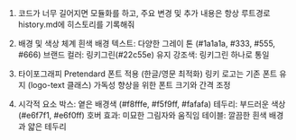 1. 코드가 너무 길어지면 모듈화를 하고, 주요 변경 및 추가 내용은 항상 루트경로 history.md에 히스토리를 기록해줘 
2. 배경 및 색상 체계
  흰색 배경
  텍스트: 다양한 그레이 톤 (#1a1a1a, #333, #555, #666)
  브랜드 컬러: 링키그린(#22c55e) 유지
  강조색: 링키그린 하나로 통일

3. 타이포그래피
  Pretendard 폰트 적용 (한글/영문 최적화)
  링키 로고는 기존 폰트 유지 (logo-text 클래스)
  가독성 향상을 위한 폰트 크기와 간격 조정


4. 시각적 요소
  박스: 옅은 배경색 (#f8fffe, #f5f9ff, #fafafa)
  테두리: 부드러운 색상 (#e6f7f1, #e6f0ff)
  호버 효과: 미묘한 그림자와 움직임
  테이블: 깔끔한 흰색 배경과 얇은 테두리